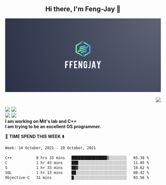 <h2 align="center"> Hi there, I'm Feng-Jay 👋 </h2>  

![](https://github.com/Feng-Jay/DataStruct/blob/master/Image/1.png)  

<img align="right" src="https://github-readme-stats.vercel.app/api?username=Feng-Jay&show_icons=true&icon_color=CE1D2D&text_color=718096&bg_color=ffffff&hide_title=true" />


&emsp;

![](https://visitor-badge.glitch.me/badge?page_id=Feng-Jay.readme)
![](https://img.shields.io/badge/Concentrate-Cpp-blue)  
![](https://img.shields.io/badge/Rust-primer-orange)
![](https://img.shields.io/badge/Target-OS-9cf)  
**I am working on Mit's lab and C++**  
**I am trying to be an excellent OS programmer.**  


📘 **TIME SPEND THIS WEEK ⬇️**
<!--START_SECTION:waka-->
```text
Week: 14 October, 2021 - 20 October, 2021

C++           9 hrs 33 mins   ████████████████▒░░░░░░░░   65.38 % 
C             1 hr 43 mins    ███░░░░░░░░░░░░░░░░░░░░░░   11.85 % 
S             1 hr 33 mins    ██▓░░░░░░░░░░░░░░░░░░░░░░   10.62 % 
SQL           1 hr 13 mins    ██░░░░░░░░░░░░░░░░░░░░░░░   08.42 % 
Objective-C   31 mins         █░░░░░░░░░░░░░░░░░░░░░░░░   03.56 % 
```
<!--END_SECTION:waka-->
